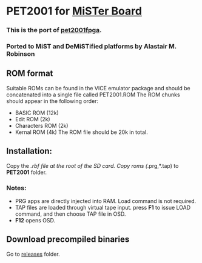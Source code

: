 # PET2001 for [MiSTer Board](https://github.com/MiSTer-devel/Main_MiSTer/wiki)

### This is the port of [pet2001fpga](https://github.com/skibo/Pet2001_Nexys3).

### Ported to MiST and DeMiSTified platforms by Alastair M. Robinson

## ROM format
Suitable ROMs can be found in the VICE emulator package and should be concatenated into
a single file called PET2001.ROM
The ROM chunks should appear in the following order:
* BASIC ROM (12k)
* Edit ROM (2k)
* Characters ROM (2k)
* Kernal ROM (4k)
The ROM file should be 20k in total.


## Installation:
Copy the *.rbf file at the root of the SD card. Copy roms (*.prg,*.tap) to **PET2001** folder.

### Notes:
* PRG apps are directly injected into RAM. Load command is not required.
* TAP files are loaded through virtual tape input. press **F1** to issue LOAD command, and then choose TAP file in OSD.
* **F12** opens OSD.

## Download precompiled binaries
Go to [releases](https://github.com/MiSTer-devel/PET2001_MiSTer/tree/master/releases) folder.
